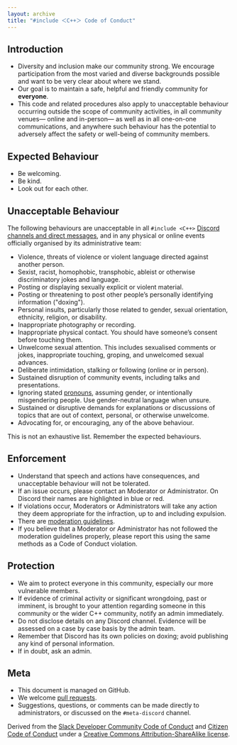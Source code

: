 ```yaml
---
layout: archive
title: "#include ＜C++＞ Code of Conduct"
---
```


Introduction
------------

- Diversity and inclusion make our community strong. We encourage participation from the most varied and diverse backgrounds possible and want to be very clear about where we stand.
- Our goal is to maintain a safe, helpful and friendly community for **everyone**.
- This code and related procedures also apply to unacceptable behaviour occurring outside the scope of community activities, in all community venues— online and in-person— as well as in all one-on-one communications, and anywhere such behaviour has the potential to adversely affect the safety or well-being of community members.

Expected Behaviour
-----------------

- Be welcoming.
- Be kind.
- Look out for each other.

Unacceptable Behaviour
---------------------

The following behaviours are unacceptable in all `#include <C++>` [Discord channels and direct messages](/discord/), and in any physical or online events officially organised by its administrative team:

- Violence, threats of violence or violent language directed against another person.
- Sexist, racist, homophobic, transphobic, ableist or otherwise discriminatory jokes and language.
- Posting or displaying sexually explicit or violent material.
- Posting or threatening to post other people’s personally identifying information ("doxing").
- Personal insults, particularly those related to gender, sexual orientation, ethnicity, religion, or disability.
- Inappropriate photography or recording.
- Inappropriate physical contact. You should have someone’s consent before touching them.
- Unwelcome sexual attention. This includes sexualised comments or jokes, inappropriate touching, groping, and unwelcomed sexual advances.
- Deliberate intimidation, stalking or following (online or in person).
- Sustained disruption of community events, including talks and presentations.
- Ignoring stated [pronouns]({{site.baseurl}}/discord/#pronouns), assuming gender, or intentionally misgendering people. Use gender-neutral language when unsure.
- Sustained or disruptive demands for explanations or discussions of topics that are out of context, personal, or otherwise unwelcome.
- Advocating for, or encouraging, any of the above behaviour.

This is not an exhaustive list. Remember the expected behaviours.

Enforcement
-----------

- Understand that speech and actions have consequences, and unacceptable behaviour will not be tolerated.
- If an issue occurs, please contact an Moderator or Administrator. On Discord their names are highlighted in blue or red.
- If violations occur, Moderators or Administrators will take any action they deem appropriate for the infraction, up to and including expulsion.
- There are [moderation guidelines]({{site.baseurl}}/moderation).
- If you believe that a Moderator or Administrator has not followed the moderation guidelines properly, please report this using the same methods as a Code of Conduct violation.

Protection
----------

- We aim to protect everyone in this community, especially our more vulnerable members.
- If evidence of criminal activity or significant wrongdoing, past or imminent, is brought to your attention regarding someone in this community or the wider C++ community, notify an admin immediately.
- Do not disclose details on any Discord channel. Evidence will be assessed on a case by case basis by the admin team.
- Remember that Discord has its own policies on doxing; avoid publishing any kind of personal information.
- If in doubt, ask an admin.

Meta
----

- This document is managed on GitHub.
- We welcome [pull requests](https://github.com/include-cpp/include-cpp.github.io).
- Suggestions, questions, or comments can be made directly to administrators, or discussed on the `#meta-discord` channel.

Derived from the [Slack Developer Community Code of Conduct](https://api.slack.com/docs/community-code-of-conduct) and [Citizen Code of Conduct](https://web.archive.org/web/20200330154000/http://citizencodeofconduct.org/) under a [Creative Commons Attribution-ShareAlike license](http://creativecommons.org/licenses/by-sa/3.0/).

